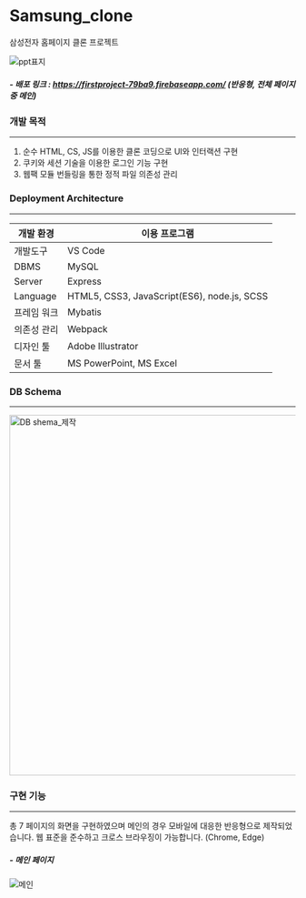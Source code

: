 # Samsung_clone
삼성전자 홈페이지 클론 프로젝트

![ppt표지](https://user-images.githubusercontent.com/98148572/187187093-292628f7-1cb4-4cd6-b730-03a02f8b4ae1.png)
##### - 배포 링크 : https://firstproject-79ba9.firebaseapp.com/  (반응형, 전체 페이지 중 메인)


### 개발 목적
***
1. 순수 HTML, CS, JS를 이용한 클론 코딩으로 UI와 인터랙션 구현
2. 쿠키와 세션 기술을 이용한 로그인 기능 구현
3. 웹팩 모듈 번들링을 통한 정적 파일 의존성 관리



### Deployment Architecture
***
| 개발 환경  | 이용 프로그램 |
| ------------ | ------------- |
| 개발도구 | VS Code  |
| DBMS | MySQL  |
| Server | Express |
| Language | HTML5, CSS3, JavaScript(ES6), node.js, SCSS  |
| 프레임 워크 | Mybatis  |
| 의존성 관리 | Webpack  |
| 디자인 툴 | Adobe Illustrator  |
| 문서 툴 | MS PowerPoint, MS Excel  |


### DB Schema
***
<img width="634" alt="DB shema_제작" src="https://user-images.githubusercontent.com/98148572/187187579-0b0e9ac8-566e-4e34-a0bf-4446b7ef2b12.png">


### 구현 기능
***
총 7 페이지의 화면을 구현하였으며 메인의 경우 모바일에 대응한 반응형으로 제작되었습니다. 웹 표준을 준수하고 크로스 브라우징이 가능합니다. (Chrome, Edge)

##### - 메인 페이지
![메인](https://user-images.githubusercontent.com/98148572/187372479-f81935a0-8875-4e1a-99f4-3408e90ad8aa.png)
